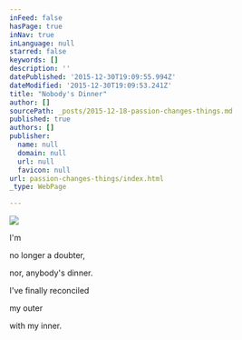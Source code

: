 ```yaml
---
inFeed: false
hasPage: true
inNav: true
inLanguage: null
starred: false
keywords: []
description: ''
datePublished: '2015-12-30T19:09:55.994Z'
dateModified: '2015-12-30T19:09:53.241Z'
title: "Nobody's Dinner"
author: []
sourcePath: _posts/2015-12-18-passion-changes-things.md
published: true
authors: []
publisher:
  name: null
  domain: null
  url: null
  favicon: null
url: passion-changes-things/index.html
_type: WebPage

---
```

![](https://the-grid-user-content.s3-us-west-2.amazonaws.com/db276712-2d05-417f-b5a9-3014ce7ea3d6.jpg)

I'm 

no longer 
a doubter, 

nor,
anybody's dinner. 

I've finally reconciled 

my outer 

with my inner.